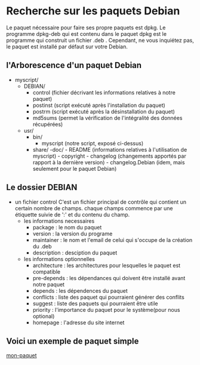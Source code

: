 # Recherche sur les paquets Debian

Le paquet nécessaire pour faire ses propre paquets est dpkg. Le programme dpkg-deb qui est contenu dans le paquet dpkg est le programme qui construit un fichier .deb . Cependant, ne vous inquiétez pas, le paquet est installé par défaut sur votre Debian.


## l'Arborescence d'un paquet Debian
- myscript/
    - DEBIAN/
	    - control (fichier décrivant les informations relatives à notre paquet)
        - postinst (script exécuté après l'installation du paquet)
        - postrm (script exécuté après la désinstallation du paquet)
        - md5sums (permet la vérification de l'intégralité des données récupérées)
    - usr/
        - bin/
            - myscript (notre script, exposé ci-dessus)
        - share/
            -doc/
                - README (informations relatives à l'utilisation de myscript)
                - copyright 
                - changelog (changements apportés par rapport à la dernière version)
                - changelog.Debian (idem, mais seulement pour le paquet Debian)


## Le dossier DEBIAN 
- un fichier control
C'est un fichier principal de contrôle qui contient un certain nombre de champs. chaque champs commence par une étiquette suivie de ':' et du contenu du champ. 
	- les informations necessaires
		- package : le nom du paquet
		- version : la version du programe
		- maintainer : le nom et l'email de celui qui s'occupe de la création du .deb
		- description : desciption du paquet
	- les informations optionnelles
		- architecture : les architectures pour lesquelles le paquet est compatible
		- pre-depends : les dépendances qui doivent être installé avant notre paquet
		- depends : les dépendences du paquet
		- conflicts : liste des paquet qui pourraient générer des conflits
		- suggest : liste des paquets qui pourraient être utile
		- priority : l'importance du paquet pour le système(pour nous optional)
		- homepage : l'adresse du site internet

## Voici un exemple de paquet simple 
[mon-paquet](local/tmp/myecho)